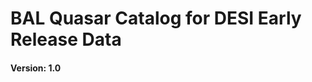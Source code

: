 BAL Quasar Catalog for DESI Early Release Data
==============================================

#### Version: 1.0 
